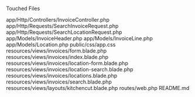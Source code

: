 Touched Files

app/Http/Controllers/InvoiceController.php
app/Http/Requests/SearchInvoiceRequest.php
app/Http/Requests/SearchLocationRequest.php
app/Models/InvoiceHeader.php
app/Models/InvoiceLine.php
app/Models/Location.php
public/css/app.css
resources/views/invoices/form.blade.php
resources/views/invoices/index.blade.php
resources/views/invoices/location-form.blade.php
resources/views/invoices/location-search.blade.php
resources/views/invoices/locations.blade.php
resources/views/invoices/search.blade.php
resources/views/layouts/kitchencut.blade.php
routes/web.php
README.md
